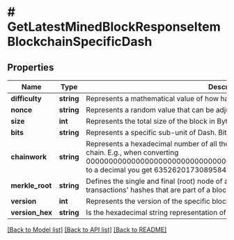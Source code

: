 # # GetLatestMinedBlockResponseItemBlockchainSpecificDash

## Properties

Name | Type | Description | Notes
------------ | ------------- | ------------- | -------------
**difficulty** | **string** | Represents a mathematical value of how hard it is to find a valid hash for this block. |
**nonce** | **string** | Represents a random value that can be adjusted to satisfy the proof of work |
**size** | **int** | Represents the total size of the block in Bytes. |
**bits** | **string** | Represents a specific sub-unit of Dash. Bits have two-decimal precision. |
**chainwork** | **string** | Represents a hexadecimal number of all the hashes necessary to produce the current chain. E.g., when converting 0000000000000000000000000000000000000000000086859f7a841475b236fd to a decimal you get 635262017308958427068157 hashes, or 635262 exahashes. |
**merkle_root** | **string** | Defines the single and final (root) node of a Merkle tree. It is the combined hash of all transactions&#39; hashes that are part of a blockchain block. |
**version** | **int** | Represents the version of the specific block on the blockchain. |
**version_hex** | **string** | Is the hexadecimal string representation of the block&#39;s version. |

[[Back to Model list]](../../README.md#models) [[Back to API list]](../../README.md#endpoints) [[Back to README]](../../README.md)
